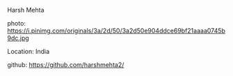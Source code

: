 Harsh Mehta

photo: https://i.pinimg.com/originals/3a/2d/50/3a2d50e904ddce69bf21aaaa0745b9dc.jpg

Location: India

github: https://github.com/harshmehta2/
